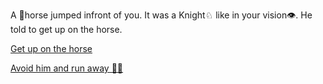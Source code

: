 A 🐎horse jumped infront of you. It was a Knight♘ like in your vision👁️. He told to get up on the horse.

[Get up on the horse](3.md)

[Avoid him and run away 🏃🏼](2.md)